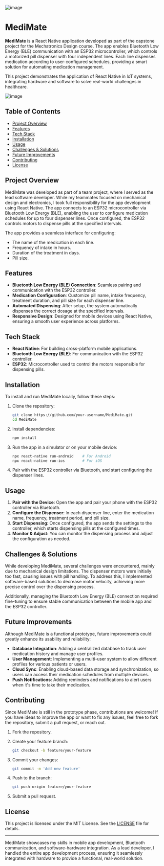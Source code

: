![image](https://github.com/user-attachments/assets/7c65f48a-aff3-42d0-81d9-8ea35afdefc0)

# MediMate

**MediMate** is a React Native application developed as part of the capstone project for the Mechatronics Design course. The app enables Bluetooth Low Energy (BLE) communication with an ESP32 microcontroller, which controls a motorized pill dispenser with four independent lines. Each line dispenses medication according to user-configured schedules, providing a smart solution for automating medication management.

This project demonstrates the application of React Native in IoT systems, integrating hardware and software to solve real-world challenges in healthcare.

![image](https://github.com/user-attachments/assets/44fe8373-8681-4d1e-a60d-1f987cac4af3)


## Table of Contents

- [Project Overview](#project-overview)
- [Features](#features)
- [Tech Stack](#tech-stack)
- [Installation](#installation)
- [Usage](#usage)
- [Challenges & Solutions](#challenges--solutions)
- [Future Improvements](#future-improvements)
- [Contributing](#contributing)
- [License](#license)

## Project Overview

MediMate was developed as part of a team project, where I served as the lead software developer. While my teammates focused on mechanical design and electronics, I took full responsibility for the app development using React Native. The app connects to an ESP32 microcontroller via Bluetooth Low Energy (BLE), enabling the user to configure medication schedules for up to four dispenser lines. Once configured, the ESP32 controls motors to dispense pills at the specified intervals.

The app provides a seamless interface for configuring:
- The name of the medication in each line.
- Frequency of intake in hours.
- Duration of the treatment in days.
- Pill size.

## Features

- **Bluetooth Low Energy (BLE) Connection**: Seamless pairing and communication with the ESP32 controller.
- **Medication Configuration**: Customize pill name, intake frequency, treatment duration, and pill size for each dispenser line.
- **Automated Dispensing**: After setup, the system automatically dispenses the correct dosage at the specified intervals.
- **Responsive Design**: Designed for mobile devices using React Native, ensuring a smooth user experience across platforms.

## Tech Stack

- **React Native**: For building cross-platform mobile applications.
- **Bluetooth Low Energy (BLE)**: For communication with the ESP32 controller.
- **ESP32**: Microcontroller used to control the motors responsible for dispensing pills.

## Installation

To install and run MediMate locally, follow these steps:

1. Clone the repository:

    ```bash
    git clone https://github.com/your-username/MediMate.git
    cd MediMate
    ```

2. Install dependencies:

    ```bash
    npm install
    ```

3. Run the app in a simulator or on your mobile device:

    ```bash
    npx react-native run-android    # For Android
    npx react-native run-ios        # For iOS
    ```

4. Pair with the ESP32 controller via Bluetooth, and start configuring the dispenser lines.

## Usage

1. **Pair with the Device**: Open the app and pair your phone with the ESP32 controller via Bluetooth.
2. **Configure the Dispenser**: In each dispenser line, enter the medication name, frequency, treatment period, and pill size.
3. **Start Dispensing**: Once configured, the app sends the settings to the controller, which starts dispensing pills at the configured times.
4. **Monitor & Adjust**: You can monitor the dispensing process and adjust the configuration as needed.

## Challenges & Solutions

While developing MediMate, several challenges were encountered, mainly due to mechanical design limitations. The dispenser motors were initially too fast, causing issues with pill handling. To address this, I implemented software-based solutions to decrease motor velocity, achieving more precise control over the dispensing process.

Additionally, managing the Bluetooth Low Energy (BLE) connection required fine-tuning to ensure stable communication between the mobile app and the ESP32 controller.

## Future Improvements

Although MediMate is a functional prototype, future improvements could greatly enhance its usability and reliability:

- **Database Integration**: Adding a centralized database to track user medication history and manage user profiles.
- **User Management**: Implementing a multi-user system to allow different profiles for various patients or users.
- **Cloud Sync**: Enabling cloud-based data storage and synchronization, so users can access their medication schedules from multiple devices.
- **Push Notifications**: Adding reminders and notifications to alert users when it's time to take their medication.

## Contributing

Since MediMate is still in the prototype phase, contributions are welcome! If you have ideas to improve the app or want to fix any issues, feel free to fork the repository, submit a pull request, or reach out.

1. Fork the repository.
2. Create your feature branch:

    ```bash
    git checkout -b feature/your-feature
    ```

3. Commit your changes:

    ```bash
    git commit -m 'Add new feature'
    ```

4. Push to the branch:

    ```bash
    git push origin feature/your-feature
    ```

5. Submit a pull request.

## License

This project is licensed under the MIT License. See the [LICENSE](./LICENSE) file for details.

---

MediMate showcases my skills in mobile app development, Bluetooth communication, and software-hardware integration. As a lead developer, I handled the entire app development process, ensuring it seamlessly integrated with hardware to provide a functional, real-world solution.
